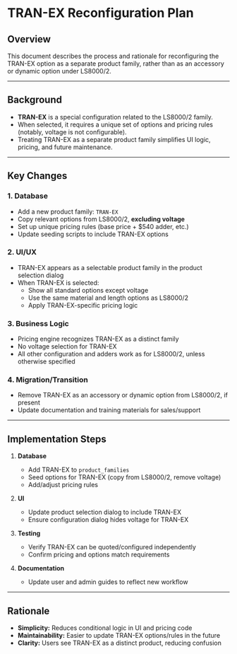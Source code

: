 # TRAN-EX Reconfiguration Plan

## Overview
This document describes the process and rationale for reconfiguring the TRAN-EX option as a separate product family, rather than as an accessory or dynamic option under LS8000/2.

---

## Background
- **TRAN-EX** is a special configuration related to the LS8000/2 family.
- When selected, it requires a unique set of options and pricing rules (notably, voltage is not configurable).
- Treating TRAN-EX as a separate product family simplifies UI logic, pricing, and future maintenance.

---

## Key Changes

### 1. Database
- Add a new product family: `TRAN-EX`
- Copy relevant options from LS8000/2, **excluding voltage**
- Set up unique pricing rules (base price + $540 adder, etc.)
- Update seeding scripts to include TRAN-EX options

### 2. UI/UX
- TRAN-EX appears as a selectable product family in the product selection dialog
- When TRAN-EX is selected:
  - Show all standard options except voltage
  - Use the same material and length options as LS8000/2
  - Apply TRAN-EX-specific pricing logic

### 3. Business Logic
- Pricing engine recognizes TRAN-EX as a distinct family
- No voltage selection for TRAN-EX
- All other configuration and adders work as for LS8000/2, unless otherwise specified

### 4. Migration/Transition
- Remove TRAN-EX as an accessory or dynamic option from LS8000/2, if present
- Update documentation and training materials for sales/support

---

## Implementation Steps
1. **Database**
   - Add TRAN-EX to `product_families`
   - Seed options for TRAN-EX (copy from LS8000/2, remove voltage)
   - Add/adjust pricing rules

2. **UI**
   - Update product selection dialog to include TRAN-EX
   - Ensure configuration dialog hides voltage for TRAN-EX

3. **Testing**
   - Verify TRAN-EX can be quoted/configured independently
   - Confirm pricing and options match requirements

4. **Documentation**
   - Update user and admin guides to reflect new workflow

---

## Rationale
- **Simplicity:** Reduces conditional logic in UI and pricing code
- **Maintainability:** Easier to update TRAN-EX options/rules in the future
- **Clarity:** Users see TRAN-EX as a distinct product, reducing confusion 